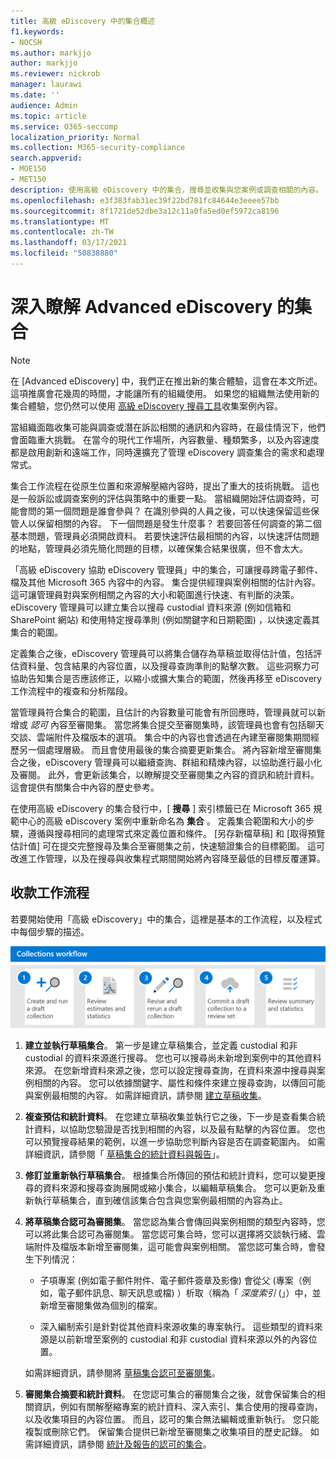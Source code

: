 ```yaml
---
title: 高級 eDiscovery 中的集合概述
f1.keywords:
- NOCSH
ms.author: markjjo
author: markjjo
ms.reviewer: nickrob
manager: laurawi
ms.date: ''
audience: Admin
ms.topic: article
ms.service: O365-seccomp
localization_priority: Normal
ms.collection: M365-security-compliance
search.appverid:
- MOE150
- MET150
description: 使用高級 eDiscovery 中的集合，搜尋並收集與您案例或調查相關的內容。
ms.openlocfilehash: e3f383fab31ec39f22bd781fc84644e3eeee57bb
ms.sourcegitcommit: 8f1721de52dbe3a12c11a0fa5ed0ef5972ca8196
ms.translationtype: MT
ms.contentlocale: zh-TW
ms.lasthandoff: 03/17/2021
ms.locfileid: "50838880"
---
```

# <a name="learn-about-collections-in-advanced-ediscovery"></a>深入瞭解 Advanced eDiscovery 的集合

> [!NOTE]
> 在 [Advanced eDiscovery] 中，我們正在推出新的集合體驗，這會在本文所述。 這項推廣會花幾周的時間，才能讓所有的組織使用。 如果您的組織無法使用新的集合體驗，您仍然可以使用 [高級 eDiscovery 搜尋工具](create-search-to-collect-data.md)收集案例內容。

當組織面臨收集可能與調查或潛在訴訟相關的通訊和內容時，在最佳情況下，他們會面臨重大挑戰。 在當今的現代工作場所，內容數量、種類繁多，以及內容速度都是啟用創新和遠端工作，同時還擴充了管理 eDiscovery 調查集合的需求和處理常式。

集合工作流程在從原生位置和來源解壓縮內容時，提出了重大的技術挑戰。 這也是一般訴訟或調查案例的評估與策略中的重要一點。 當組織開始評估調查時，可能會問的第一個問題是誰會參與？ 在識別參與的人員之後，可以快速保留這些保管人以保留相關的內容。 下一個問題是發生什麼事？ 若要回答任何調查的第二個基本問題，管理員必須開啟資料。 若要快速評估最相關的內容，以快速評估問題的地點，管理員必須先簡化問題的目標，以確保集合結果很廣，但不會太大。

「高級 eDiscovery 協助 eDiscovery 管理員」中的集合，可讓搜尋跨電子郵件、檔及其他 Microsoft 365 內容中的內容。 集合提供經理與案例相關的估計內容。 這可讓管理員對與案例相關之內容的大小和範圍進行快速、有判斷的決策。 eDiscovery 管理員可以建立集合以搜尋 custodial 資料來源 (例如信箱和 SharePoint 網站) 和使用特定搜尋準則 (例如關鍵字和日期範圍) ，以快速定義其集合的範圍。

定義集合之後，eDiscovery 管理員可以將集合儲存為草稿並取得估計值，包括評估資料量、包含結果的內容位置，以及搜尋查詢準則的點擊次數。 這些洞察力可協助告知集合是否應該修正，以縮小或擴大集合的範圍，然後再移至 eDiscovery 工作流程中的複查和分析階段。

當管理員符合集合的範圍，且估計的內容數量可能會有所回應時，管理員就可以新增或 *認可* 內容至審閱集。 當您將集合提交至審閱集時，該管理員也會有包括聊天交談、雲端附件及檔版本的選項。 集合中的內容也會透過在內建至審閱集期間經歷另一個處理層級。 而且會使用最後的集合摘要更新集合。 將內容新增至審閱集合之後，eDiscovery 管理員可以繼續查詢、群組和精煉內容，以協助進行最小化及審閱。 此外，會更新該集合，以瞭解提交至審閱集之內容的資訊和統計資料。 這會提供有關集合中內容的歷史參考。

在使用高級 eDiscovery 的集合發行中，[ **搜尋** ] 索引標籤已在 Microsoft 365 規範中心的高級 eDiscovery 案例中重新命名為 **集合** 。 定義集合範圍和大小的步驟，遵循與搜尋相同的處理常式來定義位置和條件。 [另存新檔草稿] 和 [取得預覽估計值] 可在提交完整搜尋及集合至審閱集之前，快速驗證集合的目標範圍。 這可改進工作管理，以及在搜尋與收集程式期間開始將內容降至最低的目標反覆運算。

## <a name="collections-workflow"></a>收款工作流程

若要開始使用「高級 eDiscovery」中的集合，這裡是基本的工作流程，以及程式中每個步驟的描述。

![「高級 eDiscovery」中的集合工作流程](../media/CollectionsWorkflow.png)

1. **建立並執行草稿集合**。 第一步是建立草稿集合，並定義 custodial 和非 custodial 的資料來源進行搜尋。 您也可以搜尋尚未新增到案例中的其他資料來源。 在您新增資料來源之後，您可以設定搜尋查詢，在資料來源中搜尋與案例相關的內容。 您可以依據關鍵字、屬性和條件來建立搜尋查詢，以傳回可能與案例最相關的內容。 如需詳細資訊，請參閱 [建立草稿收集](create-draft-collection.md)。

2. **複查預估和統計資料**。 在您建立草稿收集並執行它之後，下一步是查看集合統計資料，以協助您驗證是否找到相關的內容，以及最有點擊的內容位置。 您也可以預覽搜尋結果的範例，以進一步協助您判斷內容是否在調查範圍內。 如需詳細資訊，請參閱「 [草稿集合的統計資料與報告](collection-statistics-reports.md#statistics-and-reports-for-draft-collections)」。

3. **修訂並重新執行草稿集合**。 根據集合所傳回的預估和統計資料，您可以變更搜尋的資料來源和搜尋查詢展開或縮小集合，以編輯草稿集合。 您可以更新及重新執行草稿集合，直到確信該集合包含與您案例最相關的內容為止。

4. **將草稿集合認可為審閱集**。 當您認為集合會傳回與案例相關的類型內容時，您可以將此集合認可為審閱集。 當您認可集合時，您可以選擇將交談執行緒、雲端附件及檔版本新增至審閱集，這可能會與案例相關。 當您認可集合時，會發生下列情況：

   - 子項專案 (例如電子郵件附件、電子郵件簽章及影像) 會從父 (專案（例如，電子郵件訊息、聊天訊息或檔) ）析取（稱為「 *深度索引* (」）中，並新增至審閱集做為個別的檔案。

   - 深入編制索引是針對從其他資料來源收集的專案執行。 這些類型的資料來源是以前新增至案例的 custodial 和非 custodial 資料來源以外的內容位置。

   如需詳細資訊，請參閱將 [草稿集合認可至審閱集](commit-draft-collection.md)。

5. **審閱集合摘要和統計資料**。 在您認可集合的審閱集合之後，就會保留集合的相關資訊，例如有關解壓縮專案的統計資料、深入索引、集合使用的搜尋查詢，以及收集項目的內容位置。 而且，認可的集合無法編輯或重新執行。 您只能複製或刪除它們。 保留集合提供已新增至審閱集之收集項目的歷史記錄。 如需詳細資訊，請參閱 [統計及報告的認可的集合](collection-statistics-reports.md#statistics-and-reports-for-committed-collections)。
